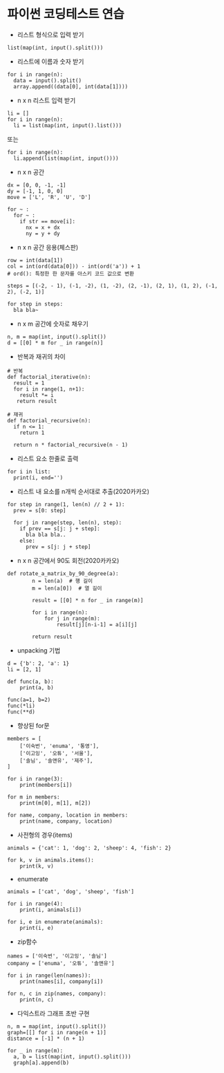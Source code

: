 # 파이썬 코딩테스트 연습

- 리스트 형식으로 입력 받기

<pre><code>list(map(int, input().split()))
</code></pre>

- 리스트에 이름과 숫자 받기
```
for i in range(n):
  data = input().split()
  array.append((data[0], int(data[1])))
```

- n x n 리스트 입력 받기
```
li = []
for i in range(n):
  li = list(map(int, input().list()))
```
또는
```
for i in range(n):
  li.append(list(map(int, input())))
```

- n x n 공간
```
dx = [0, 0, -1, -1]
dy = [-1, 1, 0, 0]
move = ['L', 'R', 'U', 'D']

for ~ :
  for ~ :
    if str == move[i]:
      nx = x + dx
      ny = y + dy
```

- n x n 공간 응용(체스판)
```
row = int(data[1])
col = int(ord(data[0])) - int(ord('a')) + 1
# ord(): 특정한 한 문자를 아스키 코드 값으로 변환

steps = [(-2, - 1), (-1, -2), (1, -2), (2, -1), (2, 1), (1, 2), (-1, 2), (-2, 1)]

for step in steps:
  bla bla~
```

- n x m 공간에 숫자로 채우기
```
n, m = map(int, input().split())
d = [[0] * m for _ in range(n)]
```

- 반복과 재귀의 차이
```
# 반복
def factorial_iterative(n):
  result = 1
  for i in range(1, n+1):
    result *= i
   return result
   
# 재귀
def factorial_recursive(n):
  if n <= 1:
    return 1
   
  return n * factorial_recursive(n - 1)
```


- 리스트 요소 한줄로 출력
```
for i in list:
  print(i, end='')
```


- 리스트 내 요소를 n개씩 순서대로 추출(2020카카오)
```
for step in range(1, len(n) // 2 + 1):
  prev = s[0: step]
  
  for j in range(step, len(n), step):
    if prev == s[j: j + step]:
      bla bla bla..
    else:
      prev = s[j: j + step]
```


- n x n 공간에서 90도 회전(2020카카오)
```
def rotate_a_matrix_by_90_degree(a):
        n = len(a)  # 행 길이
        m = len(a[0])  # 열 길이
        
        result = [[0] * n for _ in range(m)]
        
        for i in range(n):
            for j in range(m):
                result[j][n-i-1] = a[i][j]
                
        return result
```

- unpacking 기법
```
d = {'b': 2, 'a': 1}
li = [2, 1]

def func(a, b):
    print(a, b)

func(a=1, b=2)
func(*li)
func(**d)
```

- 향상된 for문
```
members = [
    ['이숙번', 'enuma', '통영'],
    ['이고잉', '오튜', '서울'],
    ['솔님', '솔앤유', '제주'],
]

for i in range(3):
    print(members[i])

for m in members:
    print(m[0], m[1], m[2])
    
for name, company, location in members:
    print(name, company, location)
```

- 사전형의 경우(items)
```
animals = {'cat': 1, 'dog': 2, 'sheep': 4, 'fish': 2}

for k, v in animals.items():
    print(k, v)
```

- enumerate
```
animals = ['cat', 'dog', 'sheep', 'fish']

for i in range(4):
    print(i, animals[i])

for i, e in enumerate(animals):
    print(i, e)
```

- zip함수
```
names = ['이숙번', '이고잉', '솔님']
company = ['enuma', '오튜', '솔앤유']

for i in range(len(names)):
    print(names[i], company[i])

for n, c in zip(names, company):
    print(n, c)
```

- 다익스트라 그래프 초반 구현
```
n, m = map(int, input().split())
graph=[[] for i in range(n + 1)]
distance = [-1] * (n + 1)

for _ in range(m):
  a, b = list(map(int, input().split()))
  graph[a].append(b)
```
